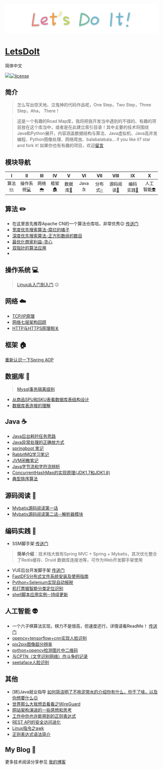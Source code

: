 [![logo](./image/logo1.jpg)](https://github.com/AUGUSTRUSH8)



<h1><a href="#">LetsDoIt</a></h1>

简体中文

[![](https://img.shields.io/badge/author-AugustRush-green.svg)](https://augustrush.me)[![license](https://img.shields.io/badge/license-GPL--3.0-red.svg)](https://github.com/java-aodeng/hope-plus/blob/master/LICENSE)

## 简介

> 怎么写出惊天地、泣鬼神的代码作品呢，One Step，Two Step，Three Step，Aha， There！

> 这是一个有趣的Road Map库，我将把我开发当中遇到的不错的、有趣的项目放在这个库当中，或者是在此建立索引目录！其中主要的技术将围绕Java和Python展开，内容涵盖数据结构与算法、Java虚拟机、Java高并发编程、Python图像处理、网络爬虫、balabalabala... if you like it? star and fork it! 如果你也有有趣的项目，欢迎[留言](https://github.com/AUGUSTRUSH8/LetsDoIt/issues)



## 模块导航

| Ⅰ | Ⅱ | Ⅲ | Ⅳ | Ⅴ | Ⅵ | Ⅶ | Ⅷ | Ⅸ | Ⅹ |
| :--------: | :---------: | :---------: | :---------: | :---------: | :---------:| :---------: | :-------: | :-------:| :------:|
| 算法[:pencil2:](#算法-pencil2) | 操作系统[:computer:](#操作系统-computer)|网络[:cloud:](#网络-cloud) | 框架[:house:](#框架-house) |数据库[:floppy_disk:](#数据库-floppy_disk)| Java [:coffee:](#Java-coffee)| 分布式[:sweat_drops:](#分布式-sweat_drops)| 源码阅读[:hammer:](#源码阅读-hammer)| 编码实践[:speak_no_evil:](#编码实践-speak_no_evil)| 人工智能[:alien:](#人工智能-alien) |



## 算法 :pencil2: 

- 在这里首先推荐Apache CN的一个算法仓库哈，非常优秀:wink:  [传送门](https://github.com/apachecn/awesome-algorithm)<br>
- [宽度优先搜索算法-腐烂的橘子](https://augustrush.me/post/width-priority-algoritm.html)<br>
- [深度优先搜索算法-正方形数组的数目](https://augustrush.me/post/depth-priority-algoritm.html)
- [最优化商家利益-贪心](https://augustrush.me/post/optimize-the-customer-cost-and-tablesize.html)
- [双指针的算法应用](https://augustrush.me/post/number-equals-to-reverse-number-min-operation-times.html)
- 

## 操作系统 :computer:

> [Linux从入门到入门](https://github.com/AUGUSTRUSH8/LetsDoIt/tree/master/linux) :wink:

## 网络 :cloud:
- [TCP/IP原理](https://augustrush.me/post/tcp-ip-knowledge.html)
- [网络七层架构回顾](https://augustrush.me/post/network-seven-layer-model-explain.html)
- [HTTP与HTTPS原理相关](https://augustrush.me/post/http-principle.html)
## 框架 :house:
[重新认识一下Spring AOP](https://augustrush.me/post/spring-aop-comprehension.html)

## 数据库 :floppy_disk:

> [Mysql事务隔离级别](https://github.com/AUGUSTRUSH8/LetsDoIt/tree/master/MySQL)<br>
- [从商品SPU和SKU表看数据库表结构设计](https://augustrush.me/post/database-design-and-comprehension.html)<br>
- [数据库表连接的理解](https://augustrush.me/post/mysql-join-operation-comprehension.html)

## Java :coffee:
- [Java后台耗时任务思路](https://augustrush.me/post/time-consuming-task-solution-java.html)<br>
- [Java异常处理的正确放方式](https://augustrush.me/post/united-exception-handle.html)<br>
- [springboot 笔记](https://augustrush.me/post/springboot-notes.html)<br>
- [RabbitMQ学习笔记](https://augustrush.me/post/rabbitMQ-learning-and-coding.html)<br>
- [JVM闲散笔记](https://augustrush.me/post/some-jvm-notes.html)<br>
- [Java字节流和字符流辨析](https://augustrush.me/post/java-bytestream-and-charstream.html)<br>
- [ConcurrentHashMap的实现原理(JDK1.7和JDK1.8)](https://augustrush.me/post/concurrentHashmap-read-and-comprehension.html)<br>
- [典型排序算法](https://augustrush.me/post/sort-algorithm.html)

## 源码阅读 :hammer:
- [Mybatis源码阅读第一话](https://augustrush.me/post/mybatis-sourcecode-reading-1.html)<br>
- [Mybatis源码阅读第二话--解析器模块](https://augustrush.me/post/mybatis-sourcecode-reading-2.html)

## 编码实践 :speak_no_evil:

- SSM脚手架 [传送门](https://github.com/AUGUSTRUSH8/ssm-admin)<br>
> **简单介绍**：技术栈大致有Spring MVC + Spring + Mybatis，其次优化整合了Redis缓存、Druid 数据库连接池等，可作为Web开发脚手架使用

- VUE后台开发脚手架 [传送门](https://github.com/AUGUSTRUSH8/My-VUE-CLI)<br>
- [FastDFS分布式文件系统安装及使用指南](https://augustrush.me/post/fastDFS-install-and-test.html)<br>
- [Python+Selenium实现自动报税](https://augustrush.me/post/python-crawler-on-auto-fill-the-form.html)
- [机打票据智能分类定位识别](https://github.com/AUGUSTRUSH8/ImageProcess)
- [shell脚本应用实例--持续更新](https://augustrush.me/post/shell-script-solution.html)
## 人工智能 :alien:

- 一个六子棋算法实现，棋力不是很高，但速度还行，详情请看ReadMe！  [传送门](https://github.com/AUGUSTRUSH8/SixtChessGo)<br>
- [opencv+tensorflow+cnn实现人脸识别](https://augustrush.me/post/face-recognition.html)<br>
- [pix2pix图像超分辨率](https://augustrush.me/post/pix2pix-network.html)<br>
- [python+opencv检测图片中二维码](https://augustrush.me/post/Qrcode-detection-and-recognition.html)<br>
- [与CPTN（文字识别网络）作斗争的记录](https://augustrush.me/post/CPTN-network.html)<br>
- [seetaface人脸识别](https://augustrush.me/post/seetaface-model-realize.html)

## 其他
- [转]Java就业指导 [如何简洁明了不拖泥带水的介绍你有什么，你干了啥，以及你想要什么:wink:](https://blog.csdn.net/jackfrued/article/details/45035097#comments)<br>
- [世界那么大我想去看看之WireGuard](http://augustrush.me/post/wireguard-usage-and-instruction.html)<br>
- [网站架构演进的一些感想和思考](https://augustrush.me/post/archtecture-trasform-comprehension.html)
- [工作中你也许能用到的正则表达式](https://augustrush.me/post/those-regular-expression-that-you-may-used-in-job.html)
- [REST API的安全访问进化](https://augustrush.me/post/Rest-api-security-revolution.html)
- [Linux指令之awk](https://augustrush.me/post/linux-command-awk.html)
- [正则表达式语法简介](https://augustrush.me/post/regular-expression-introduction.html)
## My Blog 🐰

更多技术阅读分享参见 [我的博客](https://augustrush.me)

